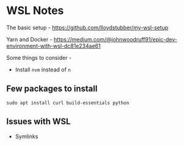 # WSL Notes

The basic setup - https://github.com/lloydstubber/my-wsl-setup

Yarn and Docker - https://medium.com/@johnwoodruff91/epic-dev-environment-with-wsl-dc81e234ae61

Some things to consider -
- Install `nvm` instead of `n`

## Few packages to install

```shell
sudo apt install curl build-essentials python
```

## Issues with WSL
- Symlinks
